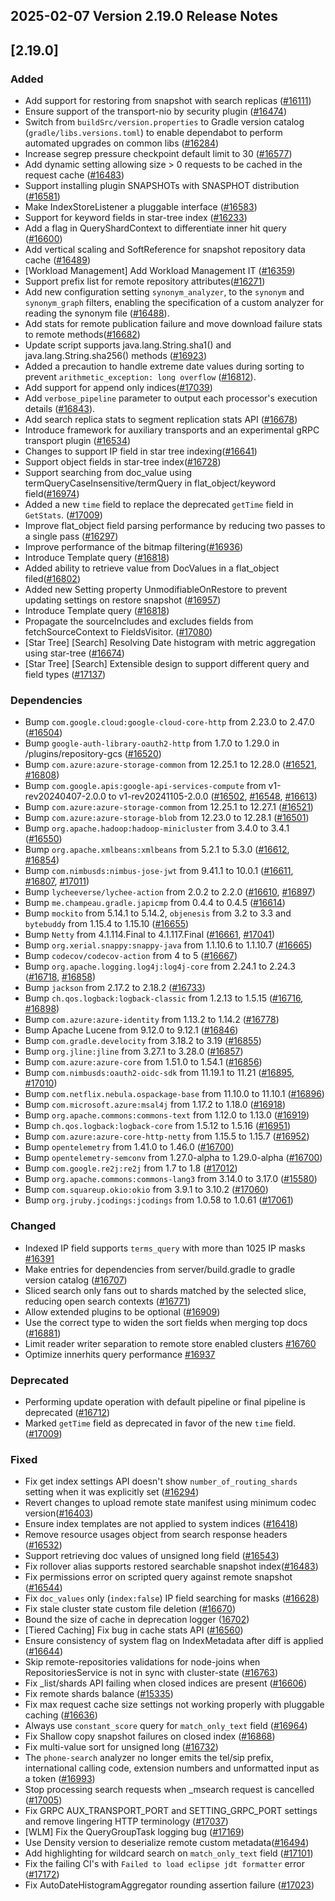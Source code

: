 ## 2025-02-07 Version 2.19.0 Release Notes

## [2.19.0]
### Added
- Add support for restoring from snapshot with search replicas ([#16111](https://github.com/density-project/Density/pull/16111))
- Ensure support of the transport-nio by security plugin ([#16474](https://github.com/density-project/Density/pull/16474))
- Switch from `buildSrc/version.properties` to Gradle version catalog (`gradle/libs.versions.toml`) to enable dependabot to perform automated upgrades on common libs ([#16284](https://github.com/density-project/Density/pull/16284))
- Increase segrep pressure checkpoint default limit to 30 ([#16577](https://github.com/density-project/Density/pull/16577/files))
- Add dynamic setting allowing size > 0 requests to be cached in the request cache ([#16483](https://github.com/density-project/Density/pull/16483))
- Support installing plugin SNAPSHOTs with SNASPHOT distribution ([#16581](https://github.com/density-project/Density/pull/16581))
- Make IndexStoreListener a pluggable interface ([#16583](https://github.com/density-project/Density/pull/16583))
- Support for keyword fields in star-tree index ([#16233](https://github.com/density-project/Density/pull/16233))
- Add a flag in QueryShardContext to differentiate inner hit query ([#16600](https://github.com/density-project/Density/pull/16600))
- Add vertical scaling and SoftReference for snapshot repository data cache ([#16489](https://github.com/density-project/Density/pull/16489))
- [Workload Management] Add Workload Management IT ([#16359](https://github.com/density-project/Density/pull/16359))
- Support prefix list for remote repository attributes([#16271](https://github.com/density-project/Density/pull/16271))
- Add new configuration setting `synonym_analyzer`, to the `synonym` and `synonym_graph` filters, enabling the specification of a custom analyzer for reading the synonym file ([#16488](https://github.com/density-project/Density/pull/16488)).
- Add stats for remote publication failure and move download failure stats to remote methods([#16682](https://github.com/density-project/Density/pull/16682/))
- Update script supports java.lang.String.sha1() and java.lang.String.sha256() methods ([#16923](https://github.com/density-project/Density/pull/16923))
- Added a precaution to handle extreme date values during sorting to prevent `arithmetic_exception: long overflow` ([#16812](https://github.com/density-project/Density/pull/16812)).
- Add support for append only indices([#17039](https://github.com/density-project/Density/pull/17039))
- Add `verbose_pipeline` parameter to output each processor's execution details ([#16843](https://github.com/density-project/Density/pull/16843)).
- Add search replica stats to segment replication stats API ([#16678](https://github.com/density-project/Density/pull/16678))
- Introduce framework for auxiliary transports and an experimental gRPC transport plugin ([#16534](https://github.com/density-project/Density/pull/16534))
- Changes to support IP field in star tree indexing([#16641](https://github.com/density-project/Density/pull/16641/))
- Support object fields in star-tree index([#16728](https://github.com/density-project/Density/pull/16728/))
- Support searching from doc_value using termQueryCaseInsensitive/termQuery in flat_object/keyword field([#16974](https://github.com/density-project/Density/pull/16974/))
- Added a new `time` field to replace the deprecated `getTime` field in `GetStats`. ([#17009](https://github.com/density-project/Density/pull/17009))
- Improve flat_object field parsing performance by reducing two passes to a single pass ([#16297](https://github.com/density-project/Density/pull/16297))
- Improve performance of the bitmap filtering([#16936](https://github.com/density-project/Density/pull/16936/))
- Introduce Template query ([#16818](https://github.com/density-project/Density/pull/16818))
- Added ability to retrieve value from DocValues in a flat_object filed([#16802](https://github.com/density-project/Density/pull/16802))
- Added new Setting property UnmodifiableOnRestore to prevent updating settings on restore snapshot ([#16957](https://github.com/density-project/Density/pull/16957))
- Introduce Template query ([#16818](https://github.com/density-project/Density/pull/16818))
- Propagate the sourceIncludes and excludes fields from fetchSourceContext to FieldsVisitor. ([#17080](https://github.com/density-project/Density/pull/17080))
- [Star Tree] [Search] Resolving Date histogram with metric aggregation using star-tree ([#16674](https://github.com/density-project/Density/pull/16674))
- [Star Tree] [Search] Extensible design to support different query and field types ([#17137](https://github.com/density-project/Density/pull/17137))

### Dependencies
- Bump `com.google.cloud:google-cloud-core-http` from 2.23.0 to 2.47.0 ([#16504](https://github.com/density-project/Density/pull/16504))
- Bump `google-auth-library-oauth2-http` from 1.7.0 to 1.29.0 in /plugins/repository-gcs ([#16520](https://github.com/density-project/Density/pull/16520))
- Bump `com.azure:azure-storage-common` from 12.25.1 to 12.28.0 ([#16521](https://github.com/density-project/Density/pull/16521), [#16808](https://github.com/density-project/Density/pull/16808))
- Bump `com.google.apis:google-api-services-compute` from v1-rev20240407-2.0.0 to v1-rev20241105-2.0.0 ([#16502](https://github.com/density-project/Density/pull/16502), [#16548](https://github.com/density-project/Density/pull/16548), [#16613](https://github.com/density-project/Density/pull/16613))
- Bump `com.azure:azure-storage-common` from 12.25.1 to 12.27.1 ([#16521](https://github.com/density-project/Density/pull/16521))
- Bump `com.azure:azure-storage-blob` from 12.23.0 to 12.28.1 ([#16501](https://github.com/density-project/Density/pull/16501))
- Bump `org.apache.hadoop:hadoop-minicluster` from 3.4.0 to 3.4.1 ([#16550](https://github.com/density-project/Density/pull/16550))
- Bump `org.apache.xmlbeans:xmlbeans` from 5.2.1 to 5.3.0 ([#16612](https://github.com/density-project/Density/pull/16612), [#16854](https://github.com/density-project/Density/pull/16854))
- Bump `com.nimbusds:nimbus-jose-jwt` from 9.41.1 to 10.0.1 ([#16611](https://github.com/density-project/Density/pull/16611), [#16807](https://github.com/density-project/Density/pull/16807), [#17011](https://github.com/density-project/Density/pull/17011))
- Bump `lycheeverse/lychee-action` from 2.0.2 to 2.2.0 ([#16610](https://github.com/density-project/Density/pull/16610), [#16897](https://github.com/density-project/Density/pull/16897))
- Bump `me.champeau.gradle.japicmp` from 0.4.4 to 0.4.5 ([#16614](https://github.com/density-project/Density/pull/16614))
- Bump `mockito` from 5.14.1 to 5.14.2, `objenesis` from 3.2 to 3.3 and `bytebuddy` from 1.15.4 to 1.15.10 ([#16655](https://github.com/density-project/Density/pull/16655))
- Bump `Netty` from 4.1.114.Final to 4.1.117.Final ([#16661](https://github.com/density-project/Density/pull/16661), [#17041](https://github.com/density-project/Density/pull/17041))
- Bump `org.xerial.snappy:snappy-java` from 1.1.10.6 to 1.1.10.7 ([#16665](https://github.com/density-project/Density/pull/16665))
- Bump `codecov/codecov-action` from 4 to 5 ([#16667](https://github.com/density-project/Density/pull/16667))
- Bump `org.apache.logging.log4j:log4j-core` from 2.24.1 to 2.24.3 ([#16718](https://github.com/density-project/Density/pull/16718), [#16858](https://github.com/density-project/Density/pull/16858))
- Bump `jackson` from 2.17.2 to 2.18.2 ([#16733](https://github.com/density-project/Density/pull/16733))
- Bump `ch.qos.logback:logback-classic` from 1.2.13 to 1.5.15 ([#16716](https://github.com/density-project/Density/pull/16716), [#16898](https://github.com/density-project/Density/pull/16898))
- Bump `com.azure:azure-identity` from 1.13.2 to 1.14.2 ([#16778](https://github.com/density-project/Density/pull/16778))
- Bump Apache Lucene from 9.12.0 to 9.12.1 ([#16846](https://github.com/density-project/Density/pull/16846))
- Bump `com.gradle.develocity` from 3.18.2 to 3.19 ([#16855](https://github.com/density-project/Density/pull/16855))
- Bump `org.jline:jline` from 3.27.1 to 3.28.0 ([#16857](https://github.com/density-project/Density/pull/16857))
- Bump `com.azure:azure-core` from 1.51.0 to 1.54.1 ([#16856](https://github.com/density-project/Density/pull/16856))
- Bump `com.nimbusds:oauth2-oidc-sdk` from 11.19.1 to 11.21 ([#16895](https://github.com/density-project/Density/pull/16895), [#17010](https://github.com/density-project/Density/pull/17010))
- Bump `com.netflix.nebula.ospackage-base` from 11.10.0 to 11.10.1 ([#16896](https://github.com/density-project/Density/pull/16896))
- Bump `com.microsoft.azure:msal4j` from 1.17.2 to 1.18.0 ([#16918](https://github.com/density-project/Density/pull/16918))
- Bump `org.apache.commons:commons-text` from 1.12.0 to 1.13.0 ([#16919](https://github.com/density-project/Density/pull/16919))
- Bump `ch.qos.logback:logback-core` from 1.5.12 to 1.5.16 ([#16951](https://github.com/density-project/Density/pull/16951))
- Bump `com.azure:azure-core-http-netty` from 1.15.5 to 1.15.7 ([#16952](https://github.com/density-project/Density/pull/16952))
- Bump `opentelemetry` from 1.41.0 to 1.46.0 ([#16700](https://github.com/density-project/Density/pull/16700))
- Bump `opentelemetry-semconv` from 1.27.0-alpha to 1.29.0-alpha ([#16700](https://github.com/density-project/Density/pull/16700))
- Bump `com.google.re2j:re2j` from 1.7 to 1.8 ([#17012](https://github.com/density-project/Density/pull/17012))
- Bump `org.apache.commons:commons-lang3` from 3.14.0 to 3.17.0 ([#15580](https://github.com/density-project/Density/pull/15580))
- Bump `com.squareup.okio:okio` from 3.9.1 to 3.10.2 ([#17060](https://github.com/density-project/Density/pull/17060))
- Bump `org.jruby.jcodings:jcodings` from 1.0.58 to 1.0.61 ([#17061](https://github.com/density-project/Density/pull/17061))

### Changed
- Indexed IP field supports `terms_query` with more than 1025 IP masks [#16391](https://github.com/density-project/Density/pull/16391)
- Make entries for dependencies from server/build.gradle to gradle version catalog ([#16707](https://github.com/density-project/Density/pull/16707))
- Sliced search only fans out to shards matched by the selected slice, reducing open search contexts ([#16771](https://github.com/density-project/Density/pull/16771))
- Allow extended plugins to be optional ([#16909](https://github.com/density-project/Density/pull/16909))
- Use the correct type to widen the sort fields when merging top docs ([#16881](https://github.com/density-project/Density/pull/16881))
- Limit reader writer separation to remote store enabled clusters [#16760](https://github.com/density-project/Density/pull/16760)
- Optimize innerhits query performance [#16937](https://github.com/density-project/Density/pull/16937)

### Deprecated
- Performing update operation with default pipeline or final pipeline is deprecated ([#16712](https://github.com/density-project/Density/pull/16712))
- Marked `getTime` field as deprecated in favor of the new `time` field. ([#17009](https://github.com/density-project/Density/pull/17009))

### Fixed
- Fix get index settings API doesn't show `number_of_routing_shards` setting when it was explicitly set ([#16294](https://github.com/density-project/Density/pull/16294))
- Revert changes to upload remote state manifest using minimum codec version([#16403](https://github.com/density-project/Density/pull/16403))
- Ensure index templates are not applied to system indices ([#16418](https://github.com/density-project/Density/pull/16418))
- Remove resource usages object from search response headers ([#16532](https://github.com/density-project/Density/pull/16532))
- Support retrieving doc values of unsigned long field ([#16543](https://github.com/density-project/Density/pull/16543))
- Fix rollover alias supports restored searchable snapshot index([#16483](https://github.com/density-project/Density/pull/16483))
- Fix permissions error on scripted query against remote snapshot ([#16544](https://github.com/density-project/Density/pull/16544))
- Fix `doc_values` only (`index:false`) IP field searching for masks ([#16628](https://github.com/density-project/Density/pull/16628))
- Fix stale cluster state custom file deletion ([#16670](https://github.com/density-project/Density/pull/16670))
- Bound the size of cache in deprecation logger ([16702](https://github.com/density-project/Density/issues/16702))
- [Tiered Caching] Fix bug in cache stats API ([#16560](https://github.com/density-project/Density/pull/16560))
- Ensure consistency of system flag on IndexMetadata after diff is applied ([#16644](https://github.com/density-project/Density/pull/16644))
- Skip remote-repositories validations for node-joins when RepositoriesService is not in sync with cluster-state ([#16763](https://github.com/density-project/Density/pull/16763))
- Fix _list/shards API failing when closed indices are present ([#16606](https://github.com/density-project/Density/pull/16606))
- Fix remote shards balance ([#15335](https://github.com/density-project/Density/pull/15335))
- Fix max request cache size settings not working properly with pluggable caching ([#16636](https://github.com/density-project/Density/pull/16636))
- Always use `constant_score` query for `match_only_text` field ([#16964](https://github.com/density-project/Density/pull/16964))
- Fix Shallow copy snapshot failures on closed index ([#16868](https://github.com/density-project/Density/pull/16868))
- Fix multi-value sort for unsigned long ([#16732](https://github.com/density-project/Density/pull/16732))
- The `phone-search` analyzer no longer emits the tel/sip prefix, international calling code, extension numbers and unformatted input as a token ([#16993](https://github.com/density-project/Density/pull/16993))
- Stop processing search requests when _msearch request is cancelled ([#17005](https://github.com/density-project/Density/pull/17005))
- Fix GRPC AUX_TRANSPORT_PORT and SETTING_GRPC_PORT settings and remove lingering HTTP terminology ([#17037](https://github.com/density-project/Density/pull/17037))
- [WLM] Fix the QueryGroupTask logging bug ([#17169](https://github.com/density-project/Density/pull/17169))
- Use Density version to deserialize remote custom metadata([#16494](https://github.com/density-project/Density/pull/16494))
- Add highlighting for wildcard search on `match_only_text` field ([#17101](https://github.com/density-project/Density/pull/17101))
- Fix the failing CI's with `Failed to load eclipse jdt formatter` error ([#17172](https://github.com/density-project/Density/pull/17172))
- Fix AutoDateHistogramAggregator rounding assertion failure ([#17023](https://github.com/density-project/Density/pull/17023))

